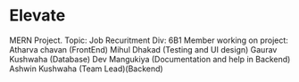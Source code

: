 # Elevate
MERN Project.
Topic: Job Recuritment
Div: 6B1
Member working on project: 
Atharva chavan (FrontEnd)
Mihul Dhakad (Testing and UI design)
Gaurav Kushwaha (Database)
Dev Mangukiya (Documentation and help in Backend)
Ashwin Kushwaha (Team Lead)(Backend)
